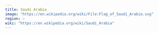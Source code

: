 ```yaml
---
title: Saudi Arabia
image: "https://en.wikipedia.org/wiki/File:Flag_of_Saudi_Arabia.svg"
region: ~
wiki: "https://en.wikipedia.org/wiki/Saudi_Arabia"
---
```

